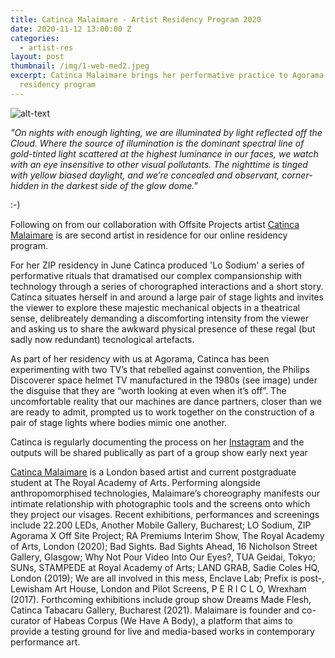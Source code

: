 ```yaml
---
title: Catinca Malaimare - Artist Residency Program 2020
date: 2020-11-12 13:00:00 Z
categories:
  - artist-res
layout: post
thumbnail: /img/1-web-med2.jpeg
excerpt: Catinca Malaimare brings her performative practice to Agorama's artist
  residency program
---
```

![alt-text](/img/1-web-med2.jpeg)

*"On nights with enough lighting, we are illuminated by light reflected off the Cloud. Where the source of illumination is the dominant spectral line of gold-tinted light scattered at the highest luminance in our faces, we watch with an eye insensitive to other visual pollutants. The nighttime is tinged with yellow biased daylight, and we’re concealed and observant, corner-hidden in the darkest side of the glow dome."*

:-)

Following on from our collaboration with Offsite Projects artist [Catinca Malaimare](https://www.catincamalaimare.com/) is are second artist in residence for our online residency program. 

For her ZIP residency in June Catinca produced 'Lo Sodium' a series of performative rituals that dramatised our complex compansionship with technology through a series of chorographed interactions and a short story.  Catinca situates herself in and around a large pair of stage lights and invites the viewer to explore these majestic mechanical objects in a theatrical sense, delibreately demanding a discomforting intensity from the viewer and asking us to share the awkward physical presence of these regal (but sadly now redundant) tecnological artefacts. 

As part of her residency with us at Agorama, Catinca has been experimenting with two TV’s that rebelled against convention, the Philips Discoverer space helmet TV manufactured in the 1980s (see image) under the disguise that they are “worth looking at even when it’s off”. The uncomfortable reality that our machines are dance partners, closer than we are ready to admit, prompted us to work together on the construction of a pair of stage lights where bodies mimic one another.

Catinca is regularly documenting the process on her [Instagram](https://www.instagram.com/catincamalaimare/) and the outputs will be shared publically as part of a group show early next year

[Catinca Malaimare](https://www.catincamalaimare.com/) is a London based artist and current postgraduate student at The Royal Academy of Arts. Performing alongside anthropomorphised technologies, Malaimare’s choreography manifests our intimate relationship with photographic tools and the screens onto which they project our visages. Recent exhibitions, performances and screenings include 22.200 LEDs, Another Mobile Gallery, Bucharest; LO Sodium, ZIP Agorama X Off Site Project; RA Premiums Interim Show, The Royal Academy of Arts, London (2020); Bad Sights. Bad Sights Ahead, 16 Nicholson Street Gallery, Glasgow; Why Not Pour Video Into Our Eyes?, TUA Geidai, Tokyo; SUNs, STAMPEDE at Royal Academy of Arts; LAND GRAB, Sadie Coles HQ, London (2019); We are all involved in this mess, Enclave Lab; Prefix is post-, Lewisham Art House, London and Pilot Screens, P E R I C L O, Wrexham (2017). Forthcoming exhibitions include group show Dreams Made Flesh, Catinca Tabacaru Gallery, Bucharest (2021). Malaimare is founder and co-curator of Habeas Corpus (We Have A Body), a platform that aims to provide a testing ground for live and media-based works in contemporary performance art.